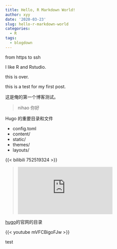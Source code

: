 ```yaml
---
title: Hello, R Markdown World!
author: xyy
date: '2020-03-23'
slug: hello-r-markdown-world
categories:
  - R
tags:
  - blogdown
---
```


from https to ssh

I like R and Rstudio.

this is over.

this is a test for my first post.

这是俺的第一个博客测试。

>nihao 
>你好

Hugo 的重要目录和文件
- config.toml
- content/
- static/
- themes/
- layouts/


{{< bilibili 752519324 >}}

><iframe src="https://player.bilibili.com/player.html?aid=752519324&bvid=BV1mk4y1d7BV>&cid=170571779&page=1" scrolling="no" border="0" frameborder="no" framespacing="0" >allowfullscreen="true"> </iframe>

[hugo](https://gohugo.io/)的官网的目录


{{< youtube mVFCBigoFJw >}}


test





